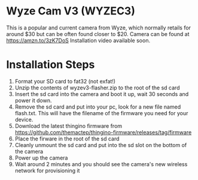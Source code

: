 # Wyze Cam V3 (WYZEC3)

This is a popular and current camera from Wyze, which normally retails for around $30 but can be often found closer to $20.
Camera can be found at https://amzn.to/3zK7DoS
Installation video available soon.

# Installation Steps

1. Format your SD card to fat32 (not exfat!)
2. Unzip the contents of wyzev3-flasher.zip to the root of the sd card
3. Insert the sd card into the camera and boot it up, wait 30 seconds and power it down.
4. Remove the sd card and put into your pc, look for a new file named flash.txt. This will have the filename of the firmware you need for your device.
5. Download the latest thingino firmware from https://github.com/themactep/thingino-firmware/releases/tag/firmware
6. Place the firware in the root of the sd card
7. Cleanly unmount the sd card and put into the sd slot on the bottom of the camera
8. Power up the camera
9. Wait around 2  minutes and you should see the camera's new wireless network for provisioning it
